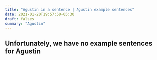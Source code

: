 ```yaml
---
title: "Agustin in a sentence | Agustin example sentences"
date: 2021-01-20T19:57:50+05:30
draft: falses
summary: "Agustin"
---
```

## Unfortunately, we have no example sentences for Agustin                 
